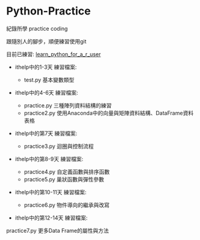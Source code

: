 ﻿# Python-Practice
紀錄所學 practice coding

跟隨別人的腳步，順便練習使用git

目前已練習:
[learn_python_for_a_r_user](https://github.com/yaojenkuo/learn_python_for_a_r_user)

+ ithelp中的1-3天 練習檔案:
	+ test.py 基本變數類型

+ ithelp中的4-6天 練習檔案:
	+ practice.py 三種陣列資料結構的練習
	+ practice2.py 使用Anaconda中的向量與矩陣資料結構、DataFrame資料表格

+ ithelp中的第7天 練習檔案:
	+ practice3.py 迴圈與控制流程

+ ithelp中的第8-9天 練習檔案:
	+ practice4.py 自定義函數與排序函數
	+ practice5.py 巢狀函數與彈性參數

+ ithelp中的第10-11天 練習檔案:
	+ practice6.py 物件導向的繼承與改寫

+ ithelp中的第12-14天 練習檔案:

practice7.py 更多Data Frame的屬性與方法

